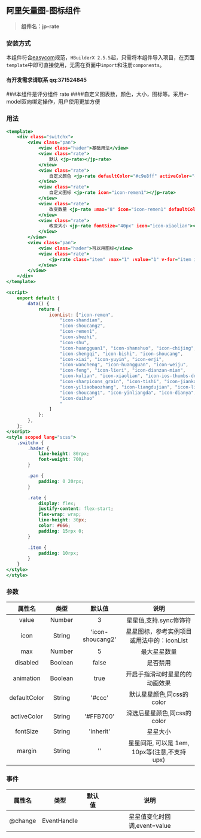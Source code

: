 ## 阿里矢量图-图标组件
> **组件名：jp-rate**

### 安装方式

本组件符合[easycom](https://uniapp.dcloud.io/collocation/pages?id=easycom)规范，`HBuilderX 2.5.5`起，只需将本组件导入项目，在页面`template`中即可直接使用，无需在页面中`import`和注册`components`。

#### 有开发需求请联系 qq:371524845

###本组件是评分组件 rate 
####自定义图表数，颜色，大小，图标等。采用v-model双向绑定操作，用户使用更加方便

### 用法
```htm
<template>
	<div class="switchx">
		<view class="pan">
			<view class="hader">基础用法</view>
			<view class="rate">
				默认 <jp-rate></jp-rate>
			</view>
			<view class="rate">
				自定义颜色 <jp-rate defaultColor="#c9e8ff" activeColor="#00aaff"></jp-rate>
			</view>
			<view class="rate">
				自定义图标 <jp-rate icon="icon-remen1"></jp-rate>
			</view>
			<view class="rate">
				改变数量 <jp-rate :max="8" icon="icon-remen1" defaultColor="#ffc7c7" activeColor="#ff0000"></jp-rate>
			</view>
			<view class="rate">
				改变大小 <jp-rate fontSize="40px" icon="icon-xiaolian"></jp-rate>
			</view>
		</view>
		<view class="pan">
			<view class="hader">可以用图标</view>
			<view class="rate">
				<jp-rate class="item" :max="1" :value="1" v-for="item in iconList" :icon="item"></jp-rate>
			</view>
		</view>
	</div>
</template>

<script>
	export default {
		data() {
			return {
				iconList: ["icon-remen",
					"icon-shandian",
					"icon-shoucang2",
					"icon-remen1",
					"icon-shezhi",
					"icon-shu",
					"icon-huangguan1", "icon-shanshuo", "icon-chijing", "icon-nu",
					"icon-shengqi", "icon-bishi", "icon-shoucang",
					"icon-xiai", "icon-yuyin", "icon-erji",
					"icon-wancheng", "icon-huangguan", "icon-weiju",
					"icon-feng", "icon-lieri", "icon-dianzan-mian",
					"icon-kulian", "icon-xiaolian", "icon-ios-thumbs-down",
					"icon-sharpicons_grain", "icon-tishi", "icon-jiankang",
					"icon-yiliaobaozhang", "icon-liangdujian", "icon-liangdujia",
					"icon-shoucang1", "icon-yinliangda", "icon-dianya",
					"icon-duihao"
					"
				]
			};
		},
	};
</script>
<style scoped lang="scss">
	.switchx {
		.hader {
			line-height: 80rpx;
			font-weight: 700;
		}

		.pan {
			padding: 0 20rpx;
		}

		.rate {
			display: flex;
			justify-content: flex-start;
			flex-wrap: wrap;
			line-height: 30px;
			color: #666;
			padding: 15rpx 0;
		}

		.item {
			padding: 10rpx;
		}
	}
</style>
</style>
```

### 参数
|属性名			|类型		|默认值		|说明											|
|:-:			|:-:		|:-:		|:-:											|
|value			|Number		|3			|星星值,支持.sync修饰符							|
|icon		|String		|'icon-shoucang2'			|星星图标，参考实例项目或用法中的：iconList		|
|max			|Number		|5			|最大星星数量									|
|disabled		|Boolean	|false		|是否禁用										|
|animation		|Boolean	|true		|开启手指滑动时星星的的动画效果					|
|defaultColor	|String		|'#ccc'		|默认星星颜色,同css的color						|
|activeColor	|String		|'#FFB700'	|滑选后星星颜色,同css的color					|
|fontSize		|String		|'inherit'	|星星大小					|
|margin			|String		|''			|星星间距, 可以是 1em, 10px等(注意,不支持upx)	|

### 事件
|属性名			|类型		|默认值		|说明											|
|:-:			|:-:		|:-:		|:-:											|
|@change		|EventHandle|			|星星值变化时回调,event=value					|